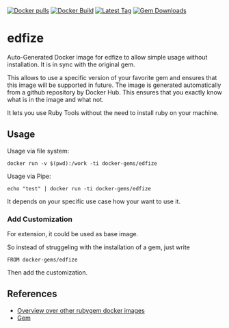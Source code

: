 [![Docker pulls](https://img.shields.io/docker/pulls/rubygem/edfize.svg)](https://hub.docker.com/r/rubygem/edfize/)
[![Docker Build](https://img.shields.io/docker/automated/rubygem/edfize.svg)](https://hub.docker.com/r/rubygem/edfize/)
[![Latest Tag](https://img.shields.io/github/tag/docker-rubygem/edfize.svg)](https://hub.docker.com/r/rubygem/edfize/)
[![Gem Downloads](https://img.shields.io/gem/dt/edfize.svg)](https://rubygems.org/gems/edfize/)
# edfize

Auto-Generated Docker image for edfize to allow simple usage without installation.
It is in sync with the original gem.

This allows to use a specific version of your favorite gem and ensures that this image will be supported in future.
The image is generated automatically from a github repository by Docker Hub.
This ensures that you exactly know what is in the image and what not.

It lets you use Ruby Tools without the need to install ruby on your machine.

## Usage

Usage via file system:

`docker run -v $(pwd):/work -ti docker-gems/edfize`

Usage via Pipe:

`echo "test" | docker run -ti docker-gems/edfize`

It depends on your specific use case how your want to use it.

### Add Customization

For extension, it could be used as base image.

So instead of struggeling with the installation of a gem, just write

`FROM docker-gems/edfize`

Then add the customization.

## References

 - [Overview over other rubygem docker images](https://github.com/thinkbot/docker-rubygem)
 - [Gem](https://rubygems.org/gems/edfize/)

